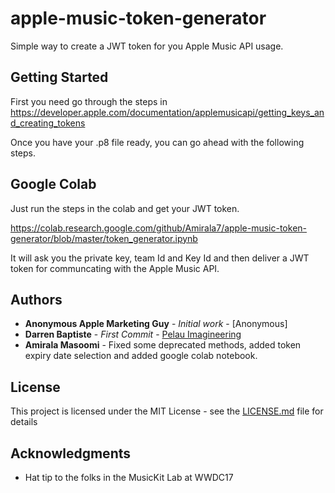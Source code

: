 # apple-music-token-generator

Simple way to create a JWT token for you Apple Music API usage.


## Getting Started

First you need go through the steps in https://developer.apple.com/documentation/applemusicapi/getting_keys_and_creating_tokens

Once you have your .p8 file ready, you can go ahead with the following steps.

## Google Colab

Just run the steps in the colab and get your JWT token.

https://colab.research.google.com/github/Amirala7/apple-music-token-generator/blob/master/token_generator.ipynb

It will ask you the private key, team Id and Key Id and then deliver a JWT token for communcating with the Apple Music API.

## Authors

* **Anonymous Apple Marketing Guy** - *Initial work* - [Anonymous]
* **Darren Baptiste** - *First Commit* - [Pelau Imagineering](https://github.com/pelauimagineering)
* **Amirala Masoomi** - Fixed some deprecated methods, added token expiry date selection and added google colab notebook.


## License

This project is licensed under the MIT License - see the [LICENSE.md](LICENSE.md) file for details

## Acknowledgments

* Hat tip to the folks in the MusicKit Lab at WWDC17

